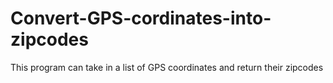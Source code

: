# Convert-GPS-cordinates-into-zipcodes
This program can take in a list of GPS coordinates and return their zipcodes 
